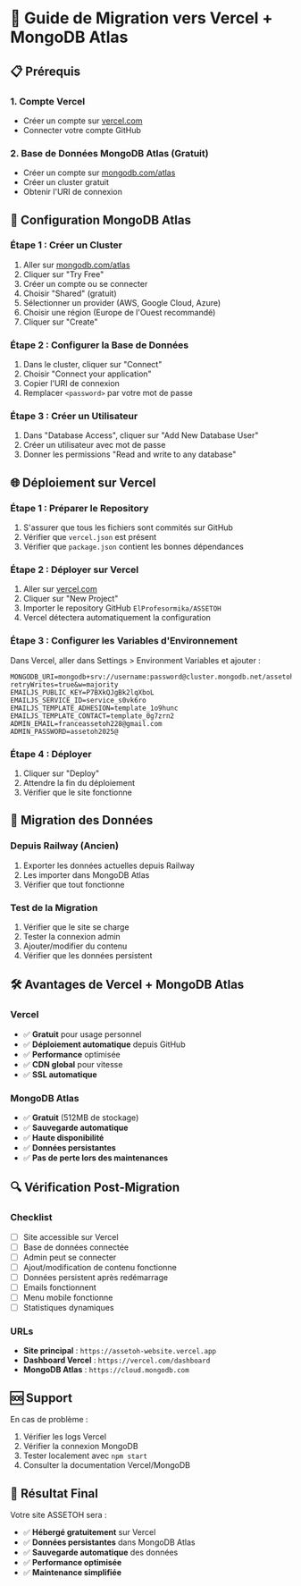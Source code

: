 # 🚀 Guide de Migration vers Vercel + MongoDB Atlas

## 📋 Prérequis

### 1. Compte Vercel
- Créer un compte sur [vercel.com](https://vercel.com)
- Connecter votre compte GitHub

### 2. Base de Données MongoDB Atlas (Gratuit)
- Créer un compte sur [mongodb.com/atlas](https://mongodb.com/atlas)
- Créer un cluster gratuit
- Obtenir l'URI de connexion

## 🔧 Configuration MongoDB Atlas

### Étape 1 : Créer un Cluster
1. Aller sur [mongodb.com/atlas](https://mongodb.com/atlas)
2. Cliquer sur "Try Free"
3. Créer un compte ou se connecter
4. Choisir "Shared" (gratuit)
5. Sélectionner un provider (AWS, Google Cloud, Azure)
6. Choisir une région (Europe de l'Ouest recommandé)
7. Cliquer sur "Create"

### Étape 2 : Configurer la Base de Données
1. Dans le cluster, cliquer sur "Connect"
2. Choisir "Connect your application"
3. Copier l'URI de connexion
4. Remplacer `<password>` par votre mot de passe

### Étape 3 : Créer un Utilisateur
1. Dans "Database Access", cliquer sur "Add New Database User"
2. Créer un utilisateur avec mot de passe
3. Donner les permissions "Read and write to any database"

## 🌐 Déploiement sur Vercel

### Étape 1 : Préparer le Repository
1. S'assurer que tous les fichiers sont commités sur GitHub
2. Vérifier que `vercel.json` est présent
3. Vérifier que `package.json` contient les bonnes dépendances

### Étape 2 : Déployer sur Vercel
1. Aller sur [vercel.com](https://vercel.com)
2. Cliquer sur "New Project"
3. Importer le repository GitHub `ElProfesormika/ASSETOH`
4. Vercel détectera automatiquement la configuration

### Étape 3 : Configurer les Variables d'Environnement
Dans Vercel, aller dans Settings > Environment Variables et ajouter :

```
MONGODB_URI=mongodb+srv://username:password@cluster.mongodb.net/assetoh?retryWrites=true&w=majority
EMAILJS_PUBLIC_KEY=P7BXkQJgBk2lqXboL
EMAILJS_SERVICE_ID=service_s0vk6ro
EMAILJS_TEMPLATE_ADHESION=template_1o9hunc
EMAILJS_TEMPLATE_CONTACT=template_0g7zrn2
ADMIN_EMAIL=franceassetoh228@gmail.com
ADMIN_PASSWORD=assetoh2025@
```

### Étape 4 : Déployer
1. Cliquer sur "Deploy"
2. Attendre la fin du déploiement
3. Vérifier que le site fonctionne

## 🔄 Migration des Données

### Depuis Railway (Ancien)
1. Exporter les données actuelles depuis Railway
2. Les importer dans MongoDB Atlas
3. Vérifier que tout fonctionne

### Test de la Migration
1. Vérifier que le site se charge
2. Tester la connexion admin
3. Ajouter/modifier du contenu
4. Vérifier que les données persistent

## 🛠️ Avantages de Vercel + MongoDB Atlas

### Vercel
- ✅ **Gratuit** pour usage personnel
- ✅ **Déploiement automatique** depuis GitHub
- ✅ **Performance** optimisée
- ✅ **CDN global** pour vitesse
- ✅ **SSL automatique**

### MongoDB Atlas
- ✅ **Gratuit** (512MB de stockage)
- ✅ **Sauvegarde automatique**
- ✅ **Haute disponibilité**
- ✅ **Données persistantes**
- ✅ **Pas de perte lors des maintenances**

## 🔍 Vérification Post-Migration

### Checklist
- [ ] Site accessible sur Vercel
- [ ] Base de données connectée
- [ ] Admin peut se connecter
- [ ] Ajout/modification de contenu fonctionne
- [ ] Données persistent après redémarrage
- [ ] Emails fonctionnent
- [ ] Menu mobile fonctionne
- [ ] Statistiques dynamiques

### URLs
- **Site principal** : `https://assetoh-website.vercel.app`
- **Dashboard Vercel** : `https://vercel.com/dashboard`
- **MongoDB Atlas** : `https://cloud.mongodb.com`

## 🆘 Support

En cas de problème :
1. Vérifier les logs Vercel
2. Vérifier la connexion MongoDB
3. Tester localement avec `npm start`
4. Consulter la documentation Vercel/MongoDB

## 🎉 Résultat Final

Votre site ASSETOH sera :
- ✅ **Hébergé gratuitement** sur Vercel
- ✅ **Données persistantes** dans MongoDB Atlas
- ✅ **Sauvegarde automatique** des données
- ✅ **Performance optimisée**
- ✅ **Maintenance simplifiée**

